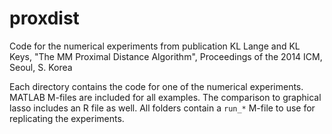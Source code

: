 # proxdist
Code for the numerical experiments from publication KL Lange and KL Keys, "The MM Proximal Distance Algorithm", Proceedings of the 2014 ICM, Seoul, S. Korea

Each directory contains the code for one of the numerical experiments. MATLAB M-files are included for all examples. The comparison to graphical lasso includes an R file as well. All folders contain a ``run_*`` M-file to use for replicating the experiments.
